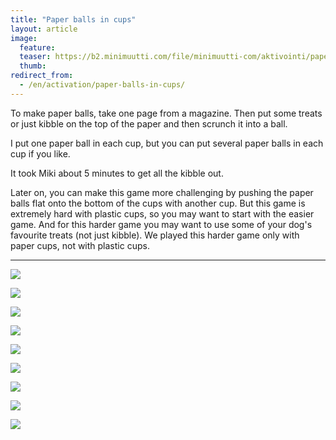 ```yaml
---
title: "Paper balls in cups"
layout: article
image:
  feature:
  teaser: https://b2.minimuutti.com/file/minimuutti-com/aktivointi/paperipallot-mukeissa/DSC46322-245px.jpg
  thumb:
redirect_from:
  - /en/activation/paper-balls-in-cups/
---
```


To make paper balls, take one page from a magazine. Then put some treats or just kibble on the top of the paper and then scrunch it into a ball.

I put one paper ball in each cup, but you can put several paper balls in each cup if you like.

It took Miki about 5 minutes to get all the kibble out.

Later on, you can make this game more challenging by pushing the paper balls flat onto the bottom of the cups with another cup. But this game is extremely hard with plastic cups, so you may want to start with the easier game. And for this harder game you may want to use some of your dog's favourite treats (not just kibble). We played this harder game only with paper cups, not with plastic cups.

---

![](https://b2.minimuutti.com/file/minimuutti-com/aktivointi/paperipallot-mukeissa/DSC46320-800px.jpg)

![](https://b2.minimuutti.com/file/minimuutti-com/aktivointi/paperipallot-mukeissa/DSC46322-800px.jpg)

![](https://b2.minimuutti.com/file/minimuutti-com/aktivointi/paperipallot-mukeissa/DSC46323-800px.jpg)

![](https://b2.minimuutti.com/file/minimuutti-com/aktivointi/paperipallot-mukeissa/DSC46301-800px.jpg)

![](https://b2.minimuutti.com/file/minimuutti-com/aktivointi/paperipallot-mukeissa/DSC46302-800px.jpg)

![](https://b2.minimuutti.com/file/minimuutti-com/aktivointi/paperipallot-mukeissa/DSC46309-800px.jpg)

![](https://b2.minimuutti.com/file/minimuutti-com/aktivointi/paperipallot-mukeissa/DSC46324-800px.jpg)

![](https://b2.minimuutti.com/file/minimuutti-com/aktivointi/paperipallot-mukeissa/DSC46333-800px.jpg)

![](https://b2.minimuutti.com/file/minimuutti-com/aktivointi/paperipallot-mukeissa/DSC46343-800px.jpg)
